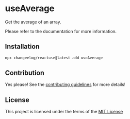 # useAverage

Get the average of an array.

Please refer to the documentation for more information.

## Installation

```bash
npx changeelog/reactuse@latest add useAverage
```

## Contribution

Yes please! See the [contributing guidelines](/CONTRIBUTING.md) for more details!

## License

This project is licensed under the terms of the [MIT License](/LICENSE)
